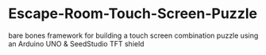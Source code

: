 # Escape-Room-Touch-Screen-Puzzle
bare bones framework for building a touch screen combination puzzle using an Arduino UNO &amp; SeedStudio TFT shield
